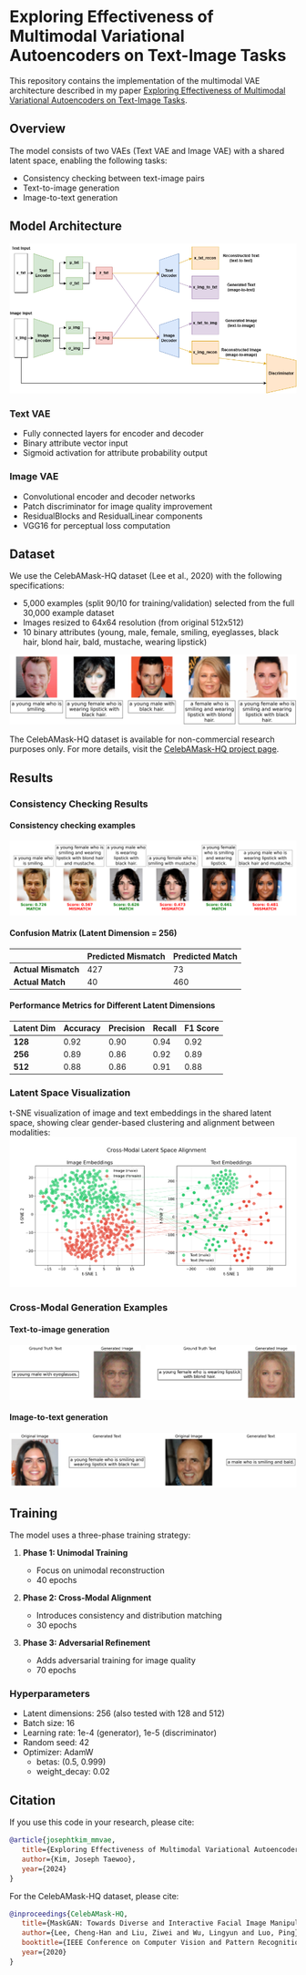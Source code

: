 # Exploring Effectiveness of Multimodal Variational Autoencoders on Text-Image Tasks

This repository contains the implementation of the multimodal VAE architecture described in my paper [Exploring Effectiveness of Multimodal Variational Autoencoders on Text-Image Tasks](./multimodalVAE.pdf).

## Overview

The model consists of two VAEs (Text VAE and Image VAE) with a shared latent space, enabling the following tasks:
- Consistency checking between text-image pairs
- Text-to-image generation
- Image-to-text generation

## Model Architecture
![Model Architecture](assets/full-architecture.png)

### Text VAE
- Fully connected layers for encoder and decoder
- Binary attribute vector input
- Sigmoid activation for attribute probability output

### Image VAE
- Convolutional encoder and decoder networks
- Patch discriminator for image quality improvement
- ResidualBlocks and ResidualLinear components
- VGG16 for perceptual loss computation

## Dataset

We use the CelebAMask-HQ dataset (Lee et al., 2020) with the following specifications:
- 5,000 examples (split 90/10 for training/validation) selected from the full 30,000 example dataset
- Images resized to 64x64 resolution (from original 512x512)
- 10 binary attributes (young, male, female, smiling, eyeglasses, black hair, blond hair, bald, mustache, wearing lipstick)

![Dataset Examples](assets/random_dataset_examples.png)

The CelebAMask-HQ dataset is available for non-commercial research purposes only. For more details, visit the [CelebAMask-HQ project page](https://mmlab.ie.cuhk.edu.hk/projects/CelebA/CelebAMask_HQ.html).
  
## Results

### Consistency Checking Results

#### Consistency checking examples
![Consistency Checking](assets/consistency_pairs.png)

#### Confusion Matrix (Latent Dimension = 256)
|                     | Predicted Mismatch | Predicted Match |
|---------------------|--------------------|-----------------|
| **Actual Mismatch** | 427                | 73              |
| **Actual Match**    | 40                 | 460             |

#### Performance Metrics for Different Latent Dimensions
| Latent Dim | Accuracy | Precision | Recall | F1 Score |
|------------|----------|-----------|--------|----------|
| **128**    | 0.92     | 0.90      | 0.94   | 0.92     |
| **256**    | 0.89     | 0.86      | 0.92   | 0.89     |
| **512**    | 0.88     | 0.86      | 0.91   | 0.88     |

### Latent Space Visualization
t-SNE visualization of image and text embeddings in the shared latent space, showing clear gender-based clustering and alignment between modalities:
![Latent Space Alignment](assets/paired_tsne_2d_gender.png)

### Cross-Modal Generation Examples
#### Text-to-image generation
![Text to Image Generation](assets/text-to-image.png)

#### Image-to-text generation
![Image to Text Generation](assets/image-to-text.png)


## Training

The model uses a three-phase training strategy:

1. **Phase 1: Unimodal Training**
   - Focus on unimodal reconstruction
   - 40 epochs

2. **Phase 2: Cross-Modal Alignment**
   - Introduces consistency and distribution matching
   - 30 epochs

3. **Phase 3: Adversarial Refinement**
   - Adds adversarial training for image quality
   - 70 epochs

### Hyperparameters
- Latent dimensions: 256 (also tested with 128 and 512)
- Batch size: 16
- Learning rate: 1e-4 (generator), 1e-5 (discriminator)
- Random seed: 42
- Optimizer: AdamW
  - betas: (0.5, 0.999)
  - weight_decay: 0.02

## Citation

If you use this code in your research, please cite:

```bibtex
@article{josephtkim_mmvae,
   title={Exploring Effectiveness of Multimodal Variational Autoencoders on Text-Image Tasks},
   author={Kim, Joseph Taewoo},
   year={2024}
}
```

For the CelebAMask-HQ dataset, please cite:
```bibtex
@inproceedings{CelebAMask-HQ,
   title={MaskGAN: Towards Diverse and Interactive Facial Image Manipulation},
   author={Lee, Cheng-Han and Liu, Ziwei and Wu, Lingyun and Luo, Ping},
   booktitle={IEEE Conference on Computer Vision and Pattern Recognition (CVPR)},
   year={2020}
}
```
